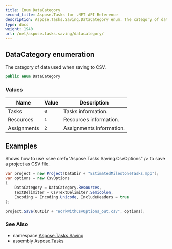 ```yaml
---
title: Enum DataCategory
second_title: Aspose.Tasks for .NET API Reference
description: Aspose.Tasks.Saving.DataCategory enum. The category of data used when saving to CSV
type: docs
weight: 1940
url: /net/aspose.tasks.saving/datacategory/
---
```

## DataCategory enumeration

The category of data used when saving to CSV.

```csharp
public enum DataCategory
```

### Values

| Name | Value | Description |
| --- | --- | --- |
| Tasks | `0` | Tasks information. |
| Resources | `1` | Resources information. |
| Assignments | `2` | Assignments information. |

## Examples

Shows how to use &lt;see cref="Aspose.Tasks.Saving.CsvOptions" /&gt; to save a project as CSV file.

```csharp
var project = new Project(DataDir + "EstimatedMilestoneTasks.mpp");
var options = new CsvOptions
{
    DataCategory = DataCategory.Resources,
    TextDelimiter = CsvTextDelimiter.Semicolon,
    Encoding = Encoding.Unicode, IncludeHeaders = true
};

project.Save(OutDir + "WorkWithCsvOptions_out.csv", options);
```

### See Also

* namespace [Aspose.Tasks.Saving](../../aspose.tasks.saving/)
* assembly [Aspose.Tasks](../../)


